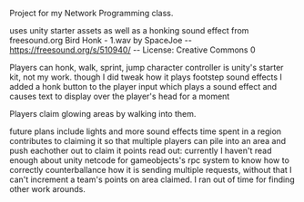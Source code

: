 Project for my Network Programming class.

uses unity starter assets as well as a honking sound effect from freesound.org
    Bird Honk - 1.wav by SpaceJoe -- https://freesound.org/s/510940/ -- License: Creative Commons 0

Players can honk, walk, sprint, jump
  character controller is unity's starter kit, not my work. though I did tweak how it plays footstep sound effects
  I added a honk button to the player input which plays a sound effect and causes text to display over the player's head for a moment

Players claim glowing areas by walking into them. 

future plans include 
  lights and more sound effects
  time spent in a region contributes to claiming it so that multiple players 
      can pile into an area and push eachother out to claim it
  points read out: 
      currently I haven't read enough about unity netcode for gameobjects's rpc 
      system to know how to correctly counterballance how it is sending multiple requests, 
      without that I can't increment a team's points on area claimed. 
      I ran out of time for finding other work arounds.
      
